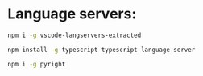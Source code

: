 <h1>Language servers:</h1>

```bash
npm i -g vscode-langservers-extracted
```
```bash
npm install -g typescript typescript-language-server
```
```bash
npm i -g pyright
```
